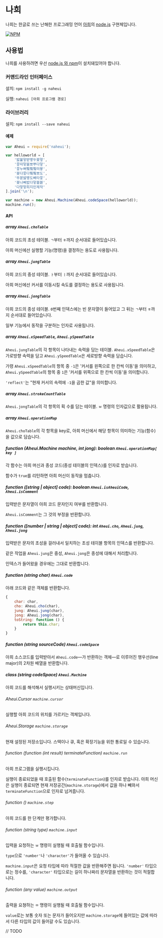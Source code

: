 # 나희

나희는 한글로 쓰는 난해한 프로그래밍 언어 [아희](http://aheui.github.io/)의
[node.js](http://nodejs.org/) 구현체입니다.

[![NPM](https://nodei.co/npm/naheui.png?compact=true)](https://nodei.co/npm/naheui/)


## 사용법

나희를 사용하려면 우선 [node.js 와 npm](http://nodejs.org/)이 설치돼있어야 합니다.


### 커맨드라인 인터페이스

 설치: `npm install -g naheui`

 실행: `naheui [아희 프로그램 경로]`


### 라이브러리

 설치: `npm install --save naheui`

#### 예제
```js
var Aheui = require('naheui');

var helloworld = [
    '밣붍맣뱓몋두붖멓',
    '뭏따맣불뽀뿌다맣',
    '뭏누뻐쀀쀀쀀떠묳',
    '붖다뭏다쀀쀀뽀도',
    '뚜붇뱛몋도뼈타뭏',
    '붖나빠밠다맣볼뵳',
    '다맣맣희지민제작'
].join('\n');

var machine = new Aheui.Machine(Aheui.codeSpace(helloworld));
machine.run();
```

#### API

##### array `Aheui.choTable`
아희 코드의 초성 테이블. `ㄱ`부터 `ㅎ`까지 순서대로 들어있습니다.

아희 머신에선 실행할 기능(명령)을 결정하는 용도로 사용됩니다.

##### array `Aheui.jungTable`
아희 코드의 중성 테이블. `ㅏ`부터 `ㅣ`까지 순서대로 들어있습니다.

아희 머신에선 커서를 이동시킬 속도를 결정하는 용도로 사용됩니다.

##### array `Aheui.jongTable`
아희 코드의 종성 테이블.
`0`번째 인덱스에는 빈 문자열이 들어있고 그 뒤는 `ㄱ`부터 `ㅎ`까지 순서대로 들어있습니다.

일부 기능에서 동작을 구분하는 인자로 사용됩니다.

##### array `Aheui.xSpeedTable`, `Aheui.ySpeedTable`
`Aheui.jungTable`의 각 항목이 나타내는 속력을 담는 테이블.
`Aheui.xSpeedTable`은 가로방향 속력을 담고 `Aheui.ySpeedTable`은 세로방향 속력을 담습니다.

가령 `Aheui.xSpeedTable`의 항목 중 `-1`은 '커서를 왼쪽으로 한 칸씩 이동'을 의미하고,
`Aheui.ySpeedTable`의 항목 중 `1`은 '커서를 위쪽으로 한 칸씩 이동'을 의미합니다.

`'reflect'`는 "현재 커서의 속력에 `-1`을 곱한 값"을 의미합니다.

##### array `Aheui.strokeCountTable`
`Aheui.jongTable`의 각 항목의 획 수를 담는 테이블.
`ㅂ` 명령의 인자값으로 활용됩니다.

##### array `Aheui.operationMap`
`Aheui.choTable`의 각 항목을 key로, 아희 머신에서 해당 항목이 의미하는 기능(함수)을 값으로 담습니다.

##### function (Aheui.Machine machine, int jong): boolean `Aheui.operationMap[ key ]`
각 함수는 아희 머신과 종성 코드(종성 테이블의 인덱스)를 인자로 받습니다.

함수가 `true`를 리턴하면 아희 머신이 동작을 멈춥니다.

##### function ([string | object] code): boolean `Aheui.isAheuiCode`, `Aheui.isComment`
입력받은 문자열이 아희 코드 문자인지 여부를 반환합니다.

`Aheui.isComment`는 그 것의 부정을 반환합니다.

##### function ([number | string | object] code): int `Aheui.cho`, `Aheui.jung`, `Aheui.jong`
입력받은 문자의 초성을 걸러내서 일치하는 초성 테이블 항목의 인덱스를 반환합니다.

같은 작업을 `Aheui.jung`은 중성, `Aheui.jong`은 종성에 대해서 처리합니다.

인덱스가 들어왔을 경우에는 그대로 반환합니다.

##### function (string char) `Aheui.code`
아래 코드와 같은 객체를 반환합니다.

```js
{
    char: char,
    cho: Aheui.cho(char),
    jung: Aheui.jung(char),
    jong: Aheui.jong(char),
    toString: function () {
        return this.char;
    }
}
```

##### function (string sourceCode) `Aheui.codeSpace`
아희 소스코드를 입력받아서 `Aheui.code`—가 반환하는 객체—로 이루어진
행우선(line major)의 2차원 배열을 반환합니다.

##### class (string codeSpace) `Aheui.Machine`
아희 코드를 해석해서 실행시키는 상태머신입니다.

###### Aheui.Cursor `machine.cursor`
실행할 아희 코드의 위치를 가르키는 객체입니다.

###### Aheui.Storage `machine.storage`
현재 설정된 저장소입니다. 스택이나 큐, 혹은 확장기능을 위한 통로일 수 있습니다.

###### function (function (int result) terminateFunction) `machine.run`
아희 프로그램을 실행시킵니다.

실행이 종료되었을 때 호출된 함수(`terminateFunction`)를 인자로 받습니다.
아희 머신은 실행이 종료되면 현재 저장공간(`machine.storage`)에서 값을 하나 빼와서
`terminateFunction`으로 인자로 넘겨줍니다.

###### function () `machine.step`
아희 코드를 한 단계만 평가합니다.

###### function (string type) `machine.input`
입력을 요청하는 `ㅂ` 명령이 실행될 때 호출될 함수입니다.

`type`으로 `'number'`나 `'character'`가 들어올 수 있습니다.

`machine.input`은 요청 타입에 따라 적절한 값을 반환해주면 됩니다.
`'number'` 타입으로는 정수를, `'character'` 타입으로는 길이 하나짜리 문자열을 반환하는 것이 적절합니다.

###### function (any value) `machine.output`
출력을 요쳥하는 `ㅁ` 명령이 실행될 때 호출될 함수입니다.

`value`로는 보통 숫자 또는 문자가 들어오지만 `machine.storage`에 들어있는 값에 따라서
다른 타입의 값이 들어갈 수도 있습니다.



// TODO
